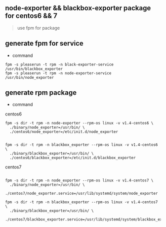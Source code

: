## node-exporter && blackbox-exporter package for centos6 && 7 

> use fpm for package


## generate fpm for service

* command
```code
fpm -s pleaserun -t rpm -n black-exporter-service /usr/bin/blackbox_exporter
fpm -s pleaserun -t rpm -n node-exporter-service /usr/bin/node_exporter
```

## generate rpm package

* command

centos6

```code
fpm -s dir -t rpm -n node-exporter --rpm-os linux -v v1.4-centos6 \
  ./binary/node_exporter=/usr/bin/ \
  ./centos6/node_exporter=/etc/init.d/node_exporter


fpm -s dir -t rpm -n blackbox_exporter --rpm-os linux -v v1.4-centos6 \
  ./binary/blackbox_exporter=/usr/bin/ \
  ./centos6/blackbox_exporter=/etc/init.d/blackbox_exporter
```

centos7

```code

fpm -s dir -t rpm -n node_exporter --rpm-os linux -v v1.4-centos7 \
  ./binary/node_exporter=/usr/bin/ \
  ./centos7/node_exporter.service=/usr/lib/systemd/system/node_exporter

fpm -s dir -t rpm -n blackbox_exporter --rpm-os linux -v v1.4-centos7 \
  ./binary/blackbox_exporter=/usr/bin/ \
  ./centos7/blackbox_exporter.service=/usr/lib/systemd/system/blackbox_exporter.service
```